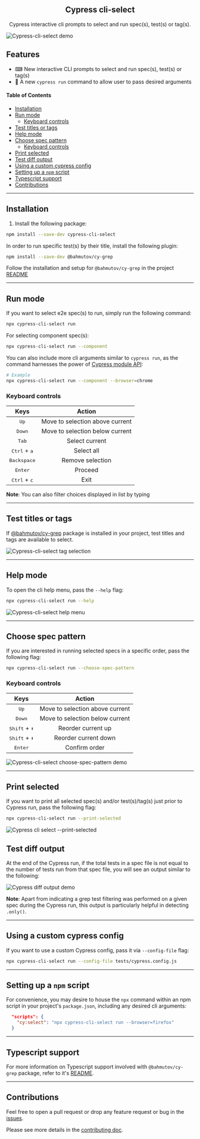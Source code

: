 <h2 align=center>Cypress cli-select</h2>
<p align="center">
</p>

<p align="center">
Cypress interactive cli prompts to select and run spec(s), test(s) or tag(s).
</p>

<img src="./tests/run-spec-title.gif" alt="Cypress-cli-select demo" loop=infinite>

## Features

- ⌨ New interactive CLI prompts to select and run spec(s), test(s) or tag(s)
- 👟 A new `cypress run` command to allow user to pass desired arguments

#### Table of Contents

- [Installation](#-installation)
- [Run mode](#-run-mode)
  - [Keyboard controls](#keyboard-controls)
- [Test titles or tags](#test-titles-or-tags)
- [Help mode](#-help-mode)
- [Choose spec pattern](#-choose-spec-pattern)
  - [Keyboard controls](#keyboard-controls)
- [Print selected](#-print-selected)
- [Test diff output](#test-diff-output)
- [Using a custom cypress config](#using-a-custom-cypress-config)
- [Setting up a `npm` script](#-setting-up-a-npm-script)
- [Typescript support](#-typescript-support)
- [Contributions](#-contributions)

---

## Installation

1. Install the following package:

```sh
npm install --save-dev cypress-cli-select
```

In order to run specific test(s) by their title, install the following plugin:

```sh
npm install --save-dev @bahmutov/cy-grep
```

Follow the installation and setup for `@bahmutov/cy-grep` in the project [README](https://github.com/bahmutov/cy-grep)

---

## Run mode

If you want to select e2e spec(s) to run, simply run the following command:

```bash
npx cypress-cli-select run
```

For selecting component spec(s):

```bash
npx cypress-cli-select run --component
```

You can also include more cli arguments similar to `cypress run`, as the command harnesses the power of [Cypress module API](https://docs.cypress.io/guides/guides/module-api):

```bash
# Example
npx cypress-cli-select run --component --browser=chrome
```

### Keyboard controls

|              Keys              |             Action              |
| :----------------------------: | :-----------------------------: |
|         <kbd>Up</kbd>          | Move to selection above current |
|        <kbd>Down</kbd>         | Move to selection below current |
|         <kbd>Tab</kbd>         |         Select current          |
| <kbd>Ctrl</kbd> + <kbd>a</kbd> |           Select all            |
|      <kbd>Backspace</kbd>      |        Remove selection         |
|        <kbd>Enter</kbd>        |             Proceed             |
| <kbd>Ctrl</kbd> + <kbd>c</kbd> |              Exit               |

**Note**: You can also filter choices displayed in list by typing

---

## Test titles or tags

If [@bahmutov/cy-grep](https://github.com/bahmutov/cy-grep) package is installed in your project, test titles and tags are available to select.

<img src="./tests/run-spec-tag.gif" alt="Cypress-cli-select tag selection" loop=infinite>

---

## Help mode

To open the cli help menu, pass the `--help` flag:

```bash
npx cypress-cli-select run --help
```

<img src="./assets/run-help.gif" alt="Cypress-cli-select help menu" loop=infinite>

---

## Choose spec pattern

If you are interested in running selected specs in a specific order, pass the following flag:

```bash
npx cypress-cli-select run --choose-spec-pattern
```

### Keyboard controls

|               Keys               |             Action              |
| :------------------------------: | :-----------------------------: |
|          <kbd>Up</kbd>           | Move to selection above current |
|         <kbd>Down</kbd>          | Move to selection below current |
| <kbd>Shift</kbd> + <kbd>⬆</kbd> |       Reorder current up        |
| <kbd>Shift</kbd> + <kbd>⬇</kbd> |      Reorder current down       |
|         <kbd>Enter</kbd>         |          Confirm order          |

<img src="./assets/choose-spec-pattern-demo.gif" alt="Cypress-cli-select choose-spec-pattern demo" loop=infinite>

---

## Print selected

If you want to print all selected spec(s) and/or test(s)/tag(s) just prior to Cypress run, pass the following flag:

```bash
npx cypress-cli-select run --print-selected
```

![Cypress cli select --print-selected](./assets/print-selected-demo.png)

## Test diff output

At the end of the Cypress run, if the total tests in a spec file is not equal to the number of tests run from that spec file, you will see an output similar to the following:

![Cypress diff output demo](./assets/output-demo.png)

**Note**: Apart from indicating a grep test filtering was performed on a given spec during the Cypress run, this output is particularly helpful in detecting `.only()`.

---

## Using a custom cypress config

If you want to use a custom Cypress config, pass it via `--config-file` flag:

```bash
npx cypress-cli-select run --config-file tests/cypress.config.js
```

---

## Setting up a `npm` script

For convenience, you may desire to house the `npx` command within an npm script in your project's `package.json`, including any desired cli arguments:

```json
  "scripts": {
    "cy:select": "npx cypress-cli-select run --browser=firefox"
  }
```

---

## Typescript support

For more information on Typescript support involved with `@bahmutov/cy-grep` package, refer to it's [README](https://github.com/bahmutov/cy-grep?tab=readme-ov-file#typescript-support).

---

## Contributions

Feel free to open a pull request or drop any feature request or bug in the [issues](https://github.com/dennisbergevin/cypress-cli-select/issues).

Please see more details in the [contributing doc](./CONTRIBUTING.md).
